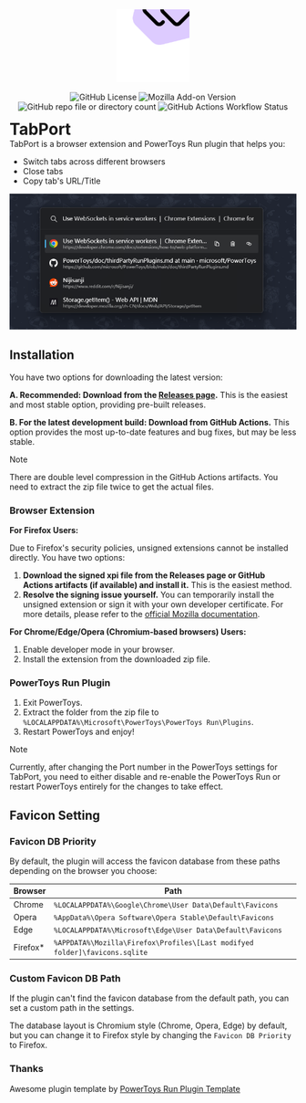 <div align="center">
   <img src="../TabPort-webext/src/assets/icon.svg" alt="Logo" style=" width: 128px; height: 128px;" />
</div>

<div align="center">

![GitHub License](https://img.shields.io/github/license/cppakko/TabPort)
![Mozilla Add-on Version](https://img.shields.io/amo/v/TabPort)
![GitHub repo file or directory count](https://img.shields.io/github/directory-file-count/cppakko/TabPort)
![GitHub Actions Workflow Status](https://img.shields.io/github/actions/workflow/status/cppakko/TabPort/build.yml)

</div>

<h1 style="margin: 0;">TabPort</h1>
TabPort is a browser extension and PowerToys Run plugin that helps you:

- Switch tabs across different browsers
- Close tabs
- Copy tab's URL/Title

<p align="center"><img src="screenshot.png" /></p>

## Installation

You have two options for downloading the latest version:

**A. Recommended: Download from
the [Releases page](https://github.com/cppakko/Community.PowerToys.Run.Plugin.TabPort-Private/releases/latest).** This
is the easiest and most stable option, providing pre-built releases.

**B. For the latest development build: Download from GitHub Actions.** This option provides the most up-to-date features
and bug fixes, but may be less stable.

> [!NOTE]
> There are double level compression in the GitHub Actions artifacts. You need to extract the zip file twice to get the
> actual files.

### Browser Extension

**For Firefox Users:**

Due to Firefox's security policies, unsigned extensions cannot be installed directly. You have two options:

1. **Download the signed xpi file from the Releases page or GitHub Actions artifacts (if available) and install it.**
   This is the easiest method.
2. **Resolve the signing issue yourself.** You can temporarily install the unsigned extension or sign it with your own
   developer certificate. For more details, please refer to
   the [official Mozilla documentation](https://extensionworkshop.com/documentation/develop/temporary-installation-in-firefox/).

**For Chrome/Edge/Opera (Chromium-based browsers) Users:**

1. Enable developer mode in your browser.
2. Install the extension from the downloaded zip file.

### PowerToys Run Plugin

1. Exit PowerToys.
2. Extract the folder from the zip file to `%LOCALAPPDATA%\Microsoft\PowerToys\PowerToys Run\Plugins`.
3. Restart PowerToys and enjoy!

> [!NOTE]
> Currently, after changing the Port number in the PowerToys settings for TabPort, you need to either disable and
> re-enable the PowerToys Run or restart PowerToys entirely for the changes to take effect.

## Favicon Setting

### Favicon DB Priority

By default, the plugin will access the favicon database from these paths depending on the browser you choose:

| Browser   | Path                                                                        |
|-----------|-----------------------------------------------------------------------------|
| Chrome    | `%LOCALAPPDATA%\Google\Chrome\User Data\Default\Favicons`                   |
| Opera     | `%AppData%\Opera Software\Opera Stable\Default\Favicons`                    |
| Edge      | `%LOCALAPPDATA%\Microsoft\Edge\User Data\Default\Favicons`                  |
| Firefox\* | `%APPDATA%\Mozilla\Firefox\Profiles\[Last modifyed folder]\favicons.sqlite` |

### Custom Favicon DB Path

If the plugin can't find the favicon database from the default path, you can set a custom path in the settings.

The database layout is Chromium style (Chrome, Opera, Edge) by default, but you can change it to Firefox style by
changing the `Favicon DB Priority` to Firefox.

### Thanks

Awesome plugin template by [PowerToys Run Plugin Template](https://github.com/hlaueriksson/Community.PowerToys.Run.Plugin.Templates)